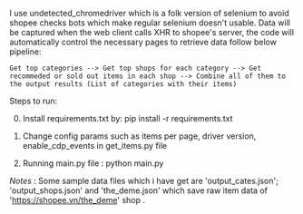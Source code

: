 I use undetected_chromedriver which is a folk version of selenium to avoid shopee checks bots which make regular selenium doesn't usable. Data will be captured when the web client calls XHR to shopee's server, the code will automatically control the necessary pages to retrieve data follow below pipeline:

    Get top categories --> Get top shops for each category --> Get recommeded or sold out items in each shop --> Combine all of them to the output results (List of categories with their items)


Steps to run: 

0. Install requirements.txt by: pip install -r requirements.txt

1. Change config params such as items per page, driver version, enable_cdp_events in get_items.py file

2. Running main.py file : python main.py


*Notes* : Some sample data files which i have get are 'output_cates.json'; 'output_shops.json' and 'the_deme.json' which save raw item data of 'https://shopee.vn/the_deme' shop .
